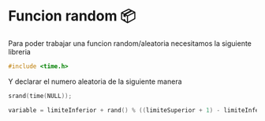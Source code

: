 # Funcion random :package:
Para poder trabajar una funcion random/aleatoria necesitamos la siguiente libreria
```C
#include <time.h>
```
Y declarar el numero aleatoria de la siguiente manera
```C
srand(time(NULL));

variable = limiteInferior + rand() % ((limiteSuperior + 1) - limiteInferior);
```